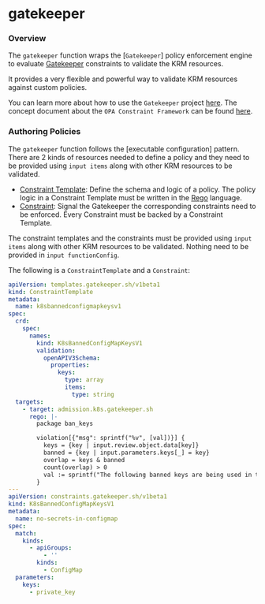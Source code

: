 # gatekeeper

### Overview

<!--mdtogo:Short-->

The `gatekeeper` function wraps the [`Gatekeeper`] policy enforcement engine to
evaluate [Gatekeeper] constraints to validate the KRM resources.

<!--mdtogo-->

It provides a very flexible and powerful way to validate KRM resources against
custom policies.

You can learn more about how to use the `Gatekeeper` project [here][howto]. The
concept document about the `OPA Constraint Framework` can be found
[here][concept].

<!--mdtogo:Long-->

### Authoring Policies

The `gatekeeper` function follows the [executable configuration] pattern. There
are 2 kinds of resources needed to define a policy and they need to be provided
using `input items` along with other KRM resources to be validated.

- [Constraint Template]: Define the schema and logic of a policy. The policy
  logic in a Constraint Template must be written in the [Rego] language.
- [Constraint]: Signal the Gatekeeper the corresponding constraints need to be
  enforced. Every Constraint must be backed by a Constraint Template.

The constraint templates and the constraints must be provided using
`input items` along with other KRM resources to be validated. Nothing need to be
provided in `input functionConfig`.

The following is a `ConstraintTemplate` and a `Constraint`:

```yaml
apiVersion: templates.gatekeeper.sh/v1beta1
kind: ConstraintTemplate
metadata:
  name: k8sbannedconfigmapkeysv1
spec:
  crd:
    spec:
      names:
        kind: K8sBannedConfigMapKeysV1
        validation:
          openAPIV3Schema:
            properties:
              keys:
                type: array
                items:
                  type: string
  targets:
    - target: admission.k8s.gatekeeper.sh
      rego: |-
        package ban_keys

        violation[{"msg": sprintf("%v", [val])}] {
          keys = {key | input.review.object.data[key]}
          banned = {key | input.parameters.keys[_] = key}
          overlap = keys & banned
          count(overlap) > 0
          val := sprintf("The following banned keys are being used in the ConfigMap: %v", [overlap])
        }
---
apiVersion: constraints.gatekeeper.sh/v1beta1
kind: K8sBannedConfigMapKeysV1
metadata:
  name: no-secrets-in-configmap
spec:
  match:
    kinds:
      - apiGroups:
          - ''
        kinds:
          - ConfigMap
  parameters:
    keys:
      - private_key
```

<!--mdtogo-->

[Gatekeeper]: https://open-policy-agent.github.io/gatekeeper/website/docs/

[Constraint Template]: https://open-policy-agent.github.io/gatekeeper/website/docs/howto#constraint-templates

[Constraint]: https://open-policy-agent.github.io/gatekeeper/website/docs/howto#constraints

[Rego]: https://www.openpolicyagent.org/docs/latest/#rego

[howto]: https://open-policy-agent.github.io/gatekeeper/website/docs/howto

[concept]: https://github.com/open-policy-agent/frameworks/tree/master/constraint#opa-constraint-framework
